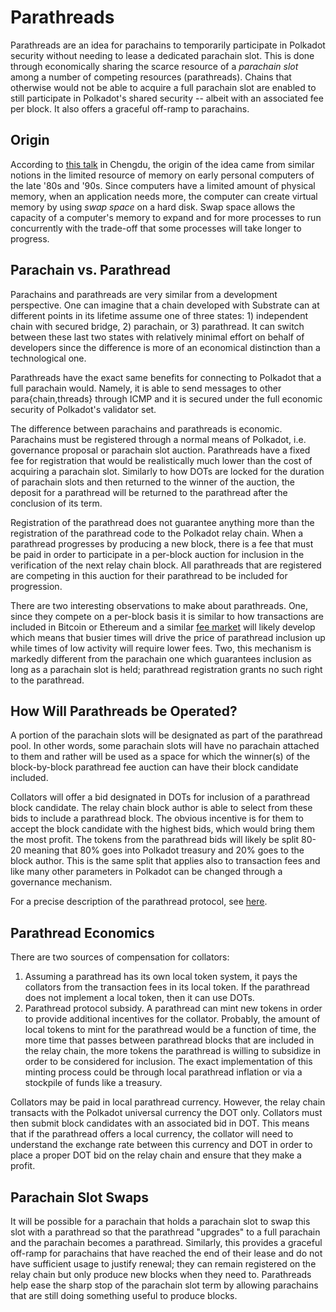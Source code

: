 # Parathreads

Parathreads are an idea for parachains to temporarily participate in Polkadot security without needing to lease a dedicated parachain slot. This is done through economically sharing the scarce resource of a _parachain slot_ among a number of competing resources (parathreads). Chains that otherwise would not be able to acquire a full parachain slot are enabled to still participate in Polkadot's shared security -- albeit with an associated fee per block. It also offers a graceful off-ramp to parachains.

## Origin

According to [this talk](https://v.douyu.com/show/a4Jj7llO5q47Dk01) in Chengdu, the origin of the idea came from similar notions in the limited resource of memory on early personal computers of the late '80s and '90s. Since computers have a limited amount of physical memory, when an application needs more, the computer can create virtual memory by using _swap space_ on a hard disk. Swap space allows the capacity of a computer's memory to expand and for more processes to run concurrently with the trade-off that some processes will take longer to progress.

## Parachain vs. Parathread

Parachains and parathreads are very similar from a development perspective. One can imagine that a chain developed with Substrate can at different points in its lifetime assume one of three states: 1) independent chain with secured bridge, 2) parachain, or 3) parathread. It can switch between these last two states with relatively minimal effort on behalf of developers since the difference is more of an economical distinction than a technological one.

Parathreads have the exact same benefits for connecting to Polkadot that a full parachain would. Namely, it is able to send messages to other para{chain,threads} through ICMP and it is secured under the full economic security of Polkadot's validator set. 

The difference between parachains and parathreads is economic. Parachains must be registered through a normal means of Polkadot, i.e. governance proposal or parachain slot auction. Parathreads have a fixed fee for registration that would be realistically much lower than the cost of acquiring a parachain slot. Similarly to how DOTs are locked for the duration of parachain slots and then returned to the winner of the auction, the deposit for a parathread will be returned to the parathread after the conclusion of its term.

Registration of the parathread does not guarantee anything more than the registration of the parathread code to the Polkadot relay chain. When a parathread progresses by producing a new block, there is a fee that must be paid in order to participate in a per-block auction for inclusion in the verification of the next relay chain block. All parathreads that are registered are competing in this auction for their parathread to be included for progression. 

There are two interesting observations to make about parathreads. One, since they compete on a per-block basis it is similar to how transactions are included in Bitcoin or Ethereum and a similar [fee market]() will likely develop which means that busier times will drive the price of parathread inclusion up while times of low activity will require lower fees. Two, this mechanism is markedly different from the parachain one which guarantees inclusion as long as a parachain slot is held; parathread registration grants no such right to the parathread.

## How Will Parathreads be Operated?

A portion of the parachain slots will be designated as part of the parathread pool. In other words, some parachain slots will have no parachain attached to them and rather will be used as a space for which the winner(s) of the block-by-block parathread fee auction can have their block candidate included. 

Collators will offer a bid designated in DOTs for inclusion of a parathread block candidate.
The relay chain block author is able to select from these bids to include a parathread block. The obvious incentive is for them to accept the block candidate with the highest bids, which would bring them the most profit. The tokens from the parathread bids will likely be split 80-20 meaning that 80% goes into Polkadot treasury and 20% goes to the block author. This is the same split that applies also to transaction fees and like many other parameters in Polkadot can be changed through a governance mechanism.

For a precise description of the parathread protocol, see [here](https://hackmd.io/UcOOzoyDR9WJpQBZICtg3Q?both#Parathread-Protocol).

## Parathread Economics

There are two sources of compensation for collators:
1) Assuming a parathread has its own local token system, it pays the collators from the transaction fees in its local token. If the parathread does not implement a local token, then it can use DOTs.
2) Parathread protocol subsidy. A parathread can mint new tokens in order to provide additional incentives for the collator. Probably, the amount of local tokens to mint for the parathread would be a function of time, the more time that passes between parathread blocks that are included in the relay chain, the more tokens the parathread is willing to subsidize in order to be considered for inclusion. The exact implementation of this minting process could be through local parathread inflation or via a stockpile of funds like a treasury.

Collators may be paid in local parathread currency. However, the relay chain transacts with the Polkadot universal currency the DOT only. Collators must then submit block candidates with an associated bid in DOT. This means that if the parathread offers a local currency, the collator will need to understand the exchange rate between this currency and DOT in order to place a proper DOT bid on the relay chain and ensure that they make a profit.

## Parachain Slot Swaps

It will be possible for a parachain that holds a parachain slot to swap this slot with a parathread so that the parathread "upgrades" to a full parachain and the parachain becomes a parathread. Similarly, this provides a graceful off-ramp for parachains that have reached the end of their lease and do not have sufficient usage to justify renewal; they can remain registered on the relay chain but only produce new blocks when they need to. Parathreads help ease the sharp stop of the parachain slot term by allowing parachains that are still doing something useful to produce blocks.
